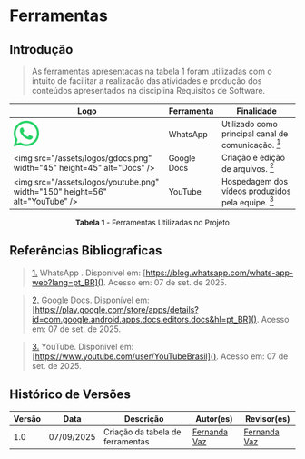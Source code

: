 # Ferramentas

## Introdução

 >As ferramentas apresentadas na tabela 1 foram utilizadas  com o intuito de facilitar a realização das  atividades e produção dos conteúdos apresentados  na disciplina Requisitos de Software.


| Logo                                                   | Ferramenta | Finalidade                                     |
|-------------------------------------------------------|------------|-----------------------------------------------|
| <img src="/assets/logos/whatsapp.png" width="45" height="45" alt="WhatsApp" /> | WhatsApp   | Utilizado como principal canal de comunicação. <a id="anchor_1" href="#FRM1"><sup>1</sup></a>
| <img src="/assets/logos/gdocs.png" width="45" height=45" alt="Docs" />  | Google Docs  |  Criação e edição  de arquivos. <a id="anchor_2" href="#FRM2">  <sup>2</sup></a>                     |
| <img src="/assets/logos/youtube.png" width="150" height=56" alt="YouTube" />  | YouTube    | Hospedagem dos vídeos produzidos pela equipe. <a id="anchor_3" href="#FRM3"><sup>3</sup></a> |

<font size="2"><p style="text-align: center"><b>Tabela 1</b> - Ferramentas Utilizadas no Projeto</p></font>


## Referências Bibliograficas
><a id="FRM1" href="#anchor_1">1.</a>  WhatsApp . Disponível em: [https://blog.whatsapp.com/whats-app-web?lang=pt_BR](). Acesso em: 07 de set. de 2025.

><a id="FRM2" href="#anchor_2">2.</a> Google Docs. Disponível em: [https://play.google.com/store/apps/details?id=com.google.android.apps.docs.editors.docs&hl=pt_BR](). Acesso em: 07 de set. de 2025.

><a id="FRM3" href="#anchor_3">3.</a> YouTube. Disponível em: [https://www.youtube.com/user/YouTubeBrasil](). Acesso em: 07 de set. de 2025.



## Histórico de Versões

| Versão | Data | Descrição | Autor(es) | Revisor(es) |
|--------|------|-----------|-----------|-------------|
| 1.0 | 07/09/2025 | Criação da tabela de ferramentas  | [Fernanda Vaz](https://github.com/Fernandavazgit1) | [Fernanda Vaz ](https://github.com/Fernandavazgit1) |
